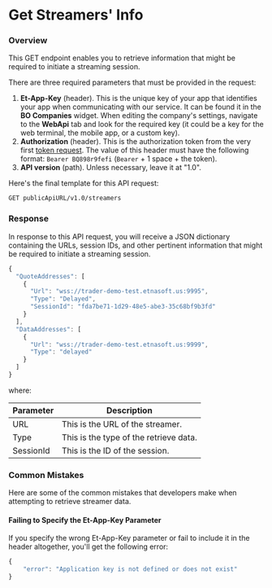 # Get Streamers' Info

### Overview

This GET endpoint enables you to retrieve information that might be required to initiate a streaming session.

There are three required parameters that must be provided in the request:

1. **Et-App-Key** (header). This is the unique key of your app that identifies your app when communicating with our service. It can be found it in the **BO Companies** widget. When editing the company's settings, navigate to the **WebApi** tab and look for the required key (it could be a key for the web terminal, the mobile app, or a custom key).
2. **Authorization** (header). This is the authorization token from the very first [token request](broken-reference). The value of this header must have the following format: `Bearer BQ898r9fefi` (`Bearer` + 1 space + the token).
3. **API version** (path). Unless necessary, leave it at "1.0".

Here's the final template for this API request:

```
GET publicApiURL/v1.0/streamers
```

### Response

In response to this API request, you will receive a JSON dictionary containing the URLs, session IDs, and other pertinent information that might be required to initiate a streaming session.

```javascript
{
  "QuoteAddresses": [
    {
      "Url": "wss://trader-demo-test.etnasoft.us:9995",
      "Type": "Delayed",
      "SessionId": "fda7be71-1d29-48e5-abe3-35c68bf9b3fd"
    }
  ],
  "DataAddresses": [
    {
      "Url": "wss://trader-demo-test.etnasoft.us:9999",
      "Type": "delayed"
    }
  ]
}
```

where:

| Parameter | Description                             |
| --------- | --------------------------------------- |
| URL       | This is the URL of the streamer.        |
| Type      | This is the type of the retrieve data.  |
| SessionId | This is the ID of the session.          |

### Common Mistakes

Here are some of the common mistakes that developers make when attempting to retrieve streamer data.

#### Failing to Specify the Et-App-Key Parameter

If you specify the wrong Et-App-Key parameter or fail to include it in the header altogether, you'll get the following error:

```javascript
{
    "error": "Application key is not defined or does not exist"
}
```
